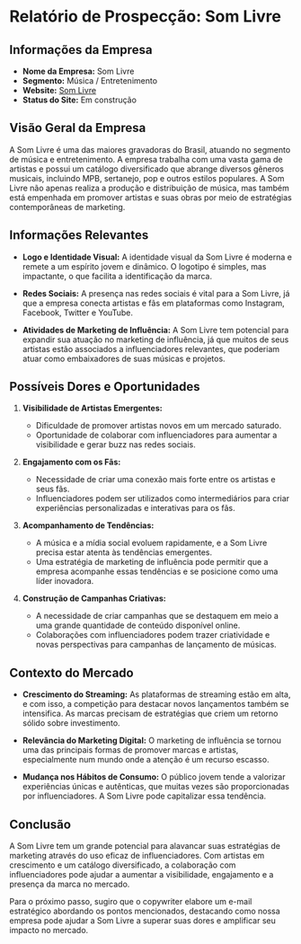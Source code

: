 # Relatório de Prospecção: Som Livre

## Informações da Empresa

- **Nome da Empresa:** Som Livre
- **Segmento:** Música / Entretenimento
- **Website:** [Som Livre](http://www.somlivre.com)
- **Status do Site:** Em construção

## Visão Geral da Empresa

A Som Livre é uma das maiores gravadoras do Brasil, atuando no segmento de música e entretenimento. A empresa trabalha com uma vasta gama de artistas e possui um catálogo diversificado que abrange diversos gêneros musicais, incluindo MPB, sertanejo, pop e outros estilos populares. A Som Livre não apenas realiza a produção e distribuição de música, mas também está empenhada em promover artistas e suas obras por meio de estratégias contemporâneas de marketing.

## Informações Relevantes

- **Logo e Identidade Visual:** A identidade visual da Som Livre é moderna e remete a um espírito jovem e dinâmico. O logotipo é simples, mas impactante, o que facilita a identificação da marca.

- **Redes Sociais:** A presença nas redes sociais é vital para a Som Livre, já que a empresa conecta artistas e fãs em plataformas como Instagram, Facebook, Twitter e YouTube.

- **Atividades de Marketing de Influência:** A Som Livre tem potencial para expandir sua atuação no marketing de influência, já que muitos de seus artistas estão associados a influenciadores relevantes, que poderiam atuar como embaixadores de suas músicas e projetos.

## Possíveis Dores e Oportunidades

1. **Visibilidade de Artistas Emergentes:** 
   - Dificuldade de promover artistas novos em um mercado saturado.
   - Oportunidade de colaborar com influenciadores para aumentar a visibilidade e gerar buzz nas redes sociais.

2. **Engajamento com os Fãs:** 
   - Necessidade de criar uma conexão mais forte entre os artistas e seus fãs.
   - Influenciadores podem ser utilizados como intermediários para criar experiências personalizadas e interativas para os fãs.

3. **Acompanhamento de Tendências:** 
   - A música e a mídia social evoluem rapidamente, e a Som Livre precisa estar atenta às tendências emergentes.
   - Uma estratégia de marketing de influência pode permitir que a empresa acompanhe essas tendências e se posicione como uma líder inovadora.

4. **Construção de Campanhas Criativas:** 
   - A necessidade de criar campanhas que se destaquem em meio a uma grande quantidade de conteúdo disponível online.
   - Colaborações com influenciadores podem trazer criatividade e novas perspectivas para campanhas de lançamento de músicas.

## Contexto do Mercado

- **Crescimento do Streaming:** As plataformas de streaming estão em alta, e com isso, a competição para destacar novos lançamentos também se intensifica. As marcas precisam de estratégias que criem um retorno sólido sobre investimento.

- **Relevância do Marketing Digital:** O marketing de influência se tornou uma das principais formas de promover marcas e artistas, especialmente num mundo onde a atenção é um recurso escasso.

- **Mudança nos Hábitos de Consumo:** O público jovem tende a valorizar experiências únicas e autênticas, que muitas vezes são proporcionadas por influenciadores. A Som Livre pode capitalizar essa tendência.

## Conclusão

A Som Livre tem um grande potencial para alavancar suas estratégias de marketing através do uso eficaz de influenciadores. Com artistas em crescimento e um catálogo diversificado, a colaboração com influenciadores pode ajudar a aumentar a visibilidade, engajamento e a presença da marca no mercado.

Para o próximo passo, sugiro que o copywriter elabore um e-mail estratégico abordando os pontos mencionados, destacando como nossa empresa pode ajudar a Som Livre a superar suas dores e amplificar seu impacto no mercado.